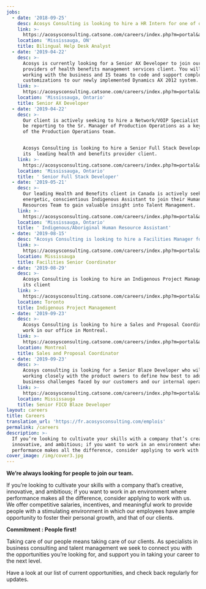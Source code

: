 ```yaml
---
jobs:
  - date: '2018-09-25'
    desc: Acosys Consulting is looking to hire a HR Intern for one of our clients.
    link: >-
      https://acosysconsulting.catsone.com/careers/index.php?m=portal&a=details&jobOrderID=11411018
    location: 'Mississauga, ON'
    title: Bilingual Help Desk Analyst
  - date: '2019-04-22'
    desc: >-
      Acosys is currently looking for a Senior AX Developer to join our leading
      providers of health benefits management services client. You will be
      working with the business and IS teams to code and support complex
      customizations to our newly implemented Dynamics AX 2012 system.
    link: >-
      https://acosysconsulting.catsone.com/careers/index.php?m=portal&a=details&jobOrderID=11587566
    location: 'Mississauga, Ontario'
    title: Senior AX Developer
  - date: '2019-04-22'
    desc: >-
      Our client is actively seeking to hire a Network/VOIP Specialist who will
      be reporting to the Sr. Manager of Production Operations as a key member
      of the Production Operations team.


      Acosys Consulting is looking to hire a Senior Full Stack Developer for
      its  leading health and benefits provider client.
    link: >-
      https://acosysconsulting.catsone.com/careers/index.php?m=portal&a=details&jobOrderID=11963848
    location: 'Mississauga, Ontario'
    title: ' Senior Full Stack Developer'
  - date: '2019-05-21'
    desc: >-
      Our leading Health and Benefits client in Canada is actively seeking an
      energetic, conscientious Indigenous Assistant to join their Human
      Resources Team to gain valuable insight into Talent Management.
    link: >-
      https://acosysconsulting.catsone.com/careers/index.php?m=portal&a=details&jobOrderID=12327200
    location: 'Mississauga, Ontario'
    title: ' Indigenous/Aboriginal Human Resource Assistant'
  - date: '2019-08-15'
    desc: "Acosys Consulting is looking to hire a Facilities Manager for its leading health and benefits provider client.\r\n\n\r\n\nThe Facilities Manager serves as the primary contact for Facilities Services in regards to planning and managing facilities improvement projects."
    link: >-
      https://acosysconsulting.catsone.com/careers/index.php?m=portal&a=details&jobOrderID=12532538
    location: Mississauga
    title: Facilities Senior Coordinator
  - date: '2019-08-29'
    desc: >-
      Acosys Consulting is looking to hire an Indigenous Project Management for
      its client
    link: >-
      https://acosysconsulting.catsone.com/careers/index.php?m=portal&a=details&jobOrderID=12701290
    location: Toronto
    title: Indigenous Project Management
  - date: '2019-09-23'
    desc: >-
      Acosys Consulting is looking to hire a Sales and Proposal Coordinator to
      work in our office in Montreal.
    link: >-
      https://acosysconsulting.catsone.com/careers/index.php?m=portal&a=details&jobOrderID=12771412
    location: Montreal
    title: Sales and Proposal Coordinator
  - date: '2019-09-23'
    desc: >-
      Acosys consulting is looking for a Senior Blaze Developer who will be
      working closely with the product owners to define how best to address
      business challenges faced by our customers and our internal operations.
    link: >-
      https://acosysconsulting.catsone.com/careers/index.php?m=portal&a=details&jobOrderID=12761254
    location: Mississauga
    title: Senior FICO Blaze Developer
layout: careers
title: Careers
translation_url: 'https://fr.acosysconsulting.com/emplois'
permalink: /careers
description: >-
  If you’re looking to cultivate your skills with a company that’s creative,
  innovative, and ambitious; if you want to work in an environment where
  performance makes all the difference, consider applying to work with us.
cover_image: /img/cover3.jpg
---
```


**We’re always looking for people to join our team.**

If you’re looking to cultivate your skills with a company that’s creative, innovative, and ambitious; if
you want to work in an environment where performance makes all the difference, consider applying to
work with us. We offer competitive salaries, incentives, and meaningful work to provide people with a
stimulating environment in which our employees have ample opportunity to foster their personal growth, and that of our clients.

**Commitment : People first!**

Taking care of our people means taking care of our clients. As specialists in business consulting and
talent management we seek to connect you with the opportunities you’re looking for, and support you
in taking your career to the next level.

Have a look at our list of current opportunities, and check back regularly for updates.
